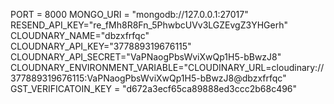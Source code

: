 PORT = 8000
MONGO_URI = "mongodb://127.0.0.1:27017"
RESEND_API_KEY="re_fMh8R8Fn_5PhwbcUVv3LGZEvgZ3YHGerh"
CLOUDNARY_NAME="dbzxfrfqc"
CLOUDNARY_API_KEY="377889319676115"
CLOUDNARY_API_SECRET="VaPNaogPbsWviXwQp1H5-bBwzJ8"
CLOUDNARY_ENVIRONMENT_VARIABLE="CLOUDINARY_URL=cloudinary://377889319676115:VaPNaogPbsWviXwQp1H5-bBwzJ8@dbzxfrfqc"
GST_VERIFICATOIN_KEY = "d672a3ecf65ca89888ed3ccc2b68c496"
